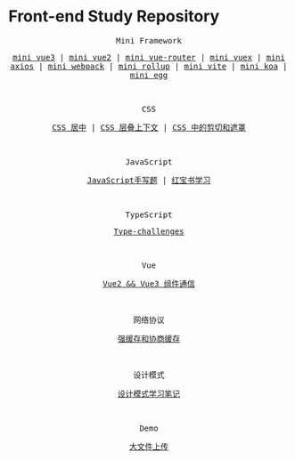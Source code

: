 # Front-end Study Repository

<p align="center">
  <samp>
  Mini Framework
  </samp>
</p>
<p align="center">
  <samp>
    <a href="https://github.com/ouduidui/mini-vue3">mini vue3</a>  |
    <a href="https://github.com/ouduidui/mini-vue2">mini vue2</a>  |
    <a href="https://github.com/ouduidui/mini-vue-router3">mini vue-router</a>  |
    <a href="https://github.com/ouduidui/mini-vuex3">mini vuex</a>  |
    <a href="https://github.com/ouduidui/mini-axios">mini axios</a>  |
    <a href="https://github.com/ouduidui/mini-webpack">mini webpack</a>  |
    <a href="https://github.com/ouduidui/mini-rollup">mini rollup</a>  |
    <a href="https://github.com/ouduidui/mini-vite">mini vite</a>  |
    <a href="https://github.com/ouduidui/mini-koa">mini koa</a>  |
    <a href="https://github.com/ouduidui/mini-egg">mini egg</a>
  </samp>
</p>

<br>

<p align="center">
  <samp>
  CSS
  </samp>
</p>
<p align="center">
  <samp>
    <a href="./package/css/center-in-css">CSS 居中</a>  |
    <a href="./package/css/stacking-context">CSS 层叠上下文</a> |
    <a href="./package/css/clipping-and-masking">CSS 中的剪切和遮罩</a>
  </samp>
</p>

<br>

<p align="center">
  <samp>
  JavaScript
  </samp>
</p>
<p align="center">
  <samp>
    <a href="https://github.com/ouduidui/javascript-wheels">JavaScript手写题</a>  |
    <a href="./package/javascript/professional-javascript-4/README.md">红宝书学习</a>
  </samp>
</p>

<br>

<p align="center">
  <samp>
  TypeScript
  </samp>
</p>
<p align="center">
  <samp>
    <a href="./package/typescript/type-challenges/README.md">Type-challenges</a>
  </samp>
</p>

<br>

<p align="center">
  <samp>
  Vue
  </samp>
</p>
<p align="center">
  <samp>
    <a href="./package/vue/vue-component-communication">Vue2 && Vue3 组件通信</a>
  </samp>
</p>

<br>

<p align="center">
  <samp>
  网络协议
  </samp>
</p>
<p align="center">
  <samp>
    <a href="./package/network/cach">强缓存和协商缓存</a>
  </samp>
</p>

<br>

<p align="center">
  <samp>
  设计模式
  </samp>
</p>
<p align="center">
  <samp>
    <a href="./package/patterns/README.md">设计模式学习笔记</a>
  </samp>
</p>

<br>

<p align="center">
  <samp>
  Demo
  </samp>
</p>
<p align="center">
  <samp>
    <a href="./package/demo/file-upload">大文件上传</a>
  </samp>
</p>
